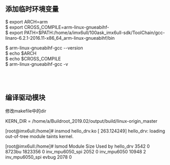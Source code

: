

## 添加临时环境变量 <br>

$ export ARCH=arm    <br>
$ export CROSS_COMPILE=arm-linux-gnueabihf-   <br>
$ export PATH=$PATH:/home/a/imx6ull/100ask_imx6ull-sdk/ToolChain/gcc-linaro-6.2.1-2016.11-x86_64_arm-linux-gnueabihf/bin  <br>

$ arm-linux-gnueabihf-gcc --version   <br>
$ echo $ARCH <br>
$ echo $CROSS_COMPILE <br>
$ arm-linux-gnueabihf-gcc -v <br>
<br><br><br>



## 编译驱动模块
修改makefile中的dir

KERN_DIR = /home/a/Buildroot_2019.02/output/build/linux-origin_master

[root@imx6ull:/home]# insmod hello_drv.ko
[  263.124249] hello_drv: loading out-of-tree module taints kernel.

[root@imx6ull:/home]# lsmod
Module                  Size  Used by
hello_drv               3542  0
8723bu               1823356  0
inv_mpu6050_spi         2052  0
inv_mpu6050            10948  2 inv_mpu6050_spi
evbug                   2078  0




